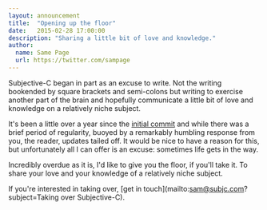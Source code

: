 ```yaml
---
layout: announcement
title:  "Opening up the floor"
date:   2015-02-28 17:00:00
description: "Sharing a little bit of love and knowledge."
author:
  name: Same Page
  url: https://twitter.com/sampage
---
```


Subjective-C began in part as an excuse to write. Not the writing bookended by square brackets and semi-colons but writing to exercise another part of the brain and hopefully communicate a little bit of love and knowledge on a relatively niche subject.

It's been a little over a year since the [initial commit](https://github.com/subjc/posts/commit/235a3a4a12095821adfa6581c99c68cdd54dc697) and while there was a brief period of regularity, buoyed by a remarkably humbling response from you, the reader, updates tailed off. It would be nice to have a reason for this, but unfortunately all I can offer is an excuse: sometimes life gets in the way.

Incredibly overdue as it is, I'd like to give you the floor, if you'll take it. To share your love and your knowledge of a relatively niche subject.

If you're interested in taking over, [get in touch](mailto:sam@subjc.com?subject=Taking over Subjective-C).
